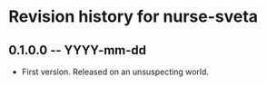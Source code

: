 # Revision history for nurse-sveta

## 0.1.0.0 -- YYYY-mm-dd

* First version. Released on an unsuspecting world.
